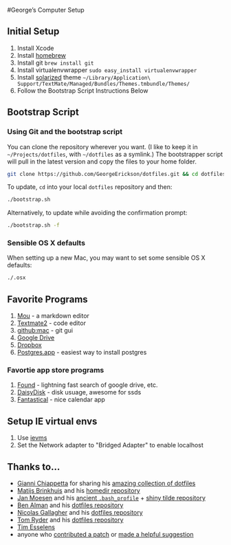 #George’s Computer Setup

## Initial Setup
1. Install Xcode
2. Install [homebrew](http://mxcl.github.com/homebrew/)
3. Install git ```brew install git```
4. Install virtualenvwrapper ```sudo easy_install virtualenvwrapper``` 
5. Install [solarized](http://ethanschoonover.com/solarized) theme ```~/Library/Application\ Support/TextMate/Managed/Bundles/Themes.tmbundle/Themes/```
6. Follow the Bootstrap Script Instructions Below


## Bootstrap Script

### Using Git and the bootstrap script

You can clone the repository wherever you want. (I like to keep it in `~/Projects/dotfiles`, with `~/dotfiles` as a symlink.) The bootstrapper script will pull in the latest version and copy the files to your home folder.

```bash
git clone https://github.com/GeorgeErickson/dotfiles.git && cd dotfiles && ./bootstrap.sh
```

To update, `cd` into your local `dotfiles` repository and then:

```bash
./bootstrap.sh
```

Alternatively, to update while avoiding the confirmation prompt:

```bash
./bootstrap.sh -f
```


### Sensible OS X defaults

When setting up a new Mac, you may want to set some sensible OS X defaults:

```bash
./.osx
```

## Favorite Programs
1. [Mou](http://mouapp.com/) - a markdown editor
2. [Textmate2](http://blog.macromates.com/2011/textmate-2-0-alpha/) - code editor
3. [github:mac](http://mac.github.com/) - git gui
4. [Google Drive](https://tools.google.com/dlpage/drive)
5. [Dropbox](https://www.dropbox.com/)
6. [Postgres.app](http://postgresapp.com/) - easiest way to install postgres

### Favortie app store programs
1. [Found](https://www.foundapp.com/) - lightning fast search of google drive, etc.
2. [DaisyDisk](www.daisydiskapp.com/) - disk usuage, awesome for ssds
3. [Fantastical](http://flexibits.com/fantastical) - nice calendar app

## Setup IE virtual envs
1. Use [ievms](https://github.com/xdissent/ievms/)
2. Set the Network adapter to "Bridged Adapter" to enable localhost 

## Thanks to…

* [Gianni Chiappetta](http://gf3.ca/) for sharing his [amazing collection of dotfiles](https://github.com/gf3/dotfiles)
* [Matijs Brinkhuis](http://hotfusion.nl/) and his [homedir repository](https://github.com/matijs/homedir)
* [Jan Moesen](http://jan.moesen.nu/) and his [ancient `.bash_profile`](https://gist.github.com/1156154) + [shiny tilde repository](https://github.com/janmoesen/tilde)
* [Ben Alman](http://benalman.com/) and his [dotfiles repository](https://github.com/cowboy/dotfiles)
* [Nicolas Gallagher](http://nicolasgallagher.com/) and his [dotfiles repository](https://github.com/necolas/dotfiles)
* [Tom Ryder](http://blog.sanctum.geek.nz/) and his [dotfiles repository](https://github.com/tejr/dotfiles)
* [Tim Esselens](http://devel.datif.be/)
* anyone who [contributed a patch](https://github.com/mathiasbynens/dotfiles/contributors) or [made a helpful suggestion](https://github.com/mathiasbynens/dotfiles/issues)